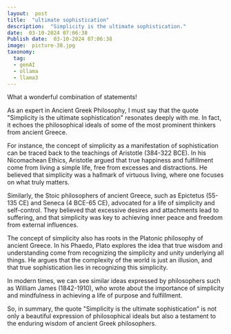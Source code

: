 ```yaml
---
layout:  post
title:  "ultimate sophistication"
description:  "Simplicity is the ultimate sophistication."
date:  03-10-2024 07:06:38
Publish date:  03-10-2024 07:06:38
image:  picture-38.jpg
taxonomy:
  tag:
  - genAI
  - ollama
  - llama3
---
```

What a wonderful combination of statements!

As an expert in Ancient Greek Philosophy, I must say that the quote "Simplicity is the ultimate sophistication" resonates deeply with me. In fact, it echoes the philosophical ideals of some of the most prominent thinkers from ancient Greece.

For instance, the concept of simplicity as a manifestation of sophistication can be traced back to the teachings of Aristotle (384-322 BCE). In his Nicomachean Ethics, Aristotle argued that true happiness and fulfillment come from living a simple life, free from excesses and distractions. He believed that simplicity was a hallmark of virtuous living, where one focuses on what truly matters.

Similarly, the Stoic philosophers of ancient Greece, such as Epictetus (55-135 CE) and Seneca (4 BCE-65 CE), advocated for a life of simplicity and self-control. They believed that excessive desires and attachments lead to suffering, and that simplicity was key to achieving inner peace and freedom from external influences.

The concept of simplicity also has roots in the Platonic philosophy of ancient Greece. In his Phaedo, Plato explores the idea that true wisdom and understanding come from recognizing the simplicity and unity underlying all things. He argues that the complexity of the world is just an illusion, and that true sophistication lies in recognizing this simplicity.

In modern times, we can see similar ideas expressed by philosophers such as William James (1842-1910), who wrote about the importance of simplicity and mindfulness in achieving a life of purpose and fulfillment.

So, in summary, the quote "Simplicity is the ultimate sophistication" is not only a beautiful expression of philosophical ideals but also a testament to the enduring wisdom of ancient Greek philosophers.